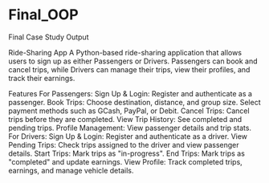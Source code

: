 # Final_OOP
Final Case Study Output

Ride-Sharing App
A Python-based ride-sharing application that allows users to sign up as either Passengers or Drivers. Passengers can book and cancel trips, while Drivers can manage their trips, view their profiles, and track their earnings.

Features
For Passengers:
Sign Up & Login: Register and authenticate as a passenger.
Book Trips:
Choose destination, distance, and group size.
Select payment methods such as GCash, PayPal, or Debit.
Cancel Trips:
Cancel trips before they are completed.
View Trip History:
See completed and pending trips.
Profile Management:
View passenger details and trip stats.
For Drivers:
Sign Up & Login: Register and authenticate as a driver.
View Pending Trips:
Check trips assigned to the driver and view passenger details.
Start Trips:
Mark trips as "in-progress".
End Trips:
Mark trips as "completed" and update earnings.
View Profile:
Track completed trips, earnings, and manage vehicle details.
